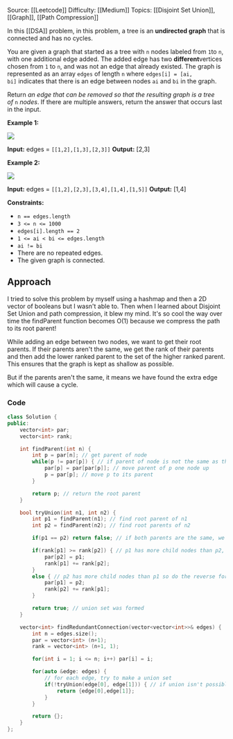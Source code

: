 Source: [[Leetcode]]
Difficulty: [[Medium]]
Topics: [[Disjoint Set Union]], [[Graph]], [[Path Compression]]

In this [[DSA]] problem, in this problem, a tree is an **undirected graph** that is connected and has no cycles.

You are given a graph that started as a tree with `n` nodes labeled from `1`to `n`, with one additional edge added. The added edge has two **different**vertices chosen from `1` to `n`, and was not an edge that already existed. The graph is represented as an array `edges` of length `n` where `edges[i] = [ai, bi]` indicates that there is an edge between nodes `ai` and `bi` in the graph.

Return _an edge that can be removed so that the resulting graph is a tree of_ `n` _nodes_. If there are multiple answers, return the answer that occurs last in the input.

**Example 1:**

![](https://assets.leetcode.com/uploads/2021/05/02/reduntant1-1-graph.jpg)

**Input:** edges = `[[1,2],[1,3],[2,3]]`
**Output:** [2,3]

**Example 2:**

![](https://assets.leetcode.com/uploads/2021/05/02/reduntant1-2-graph.jpg)

**Input:** edges = `[[1,2],[2,3],[3,4],[1,4],[1,5]]`
**Output:** [1,4]

**Constraints:**

- `n == edges.length`
- `3 <= n <= 1000`
- `edges[i].length == 2`
- `1 <= ai < bi <= edges.length`
- `ai != bi`
- There are no repeated edges.
- The given graph is connected.

## Approach 
I tried to solve this problem by myself using a hashmap and then a 2D vector of booleans but I wasn't able to.
Then when I learned about Disjoint Set Union and path compression, it blew my mind. It's so cool the way over time the findParent function becomes O(1) because we compress the path to its root parent!

While adding an edge between two nodes, we want to get their root parents. If their parents aren't the same, we get the rank of their parents and then add the lower ranked parent to the set of the higher ranked parent. This ensures that the graph is kept as shallow as possible.

But if the parents aren't the same, it means we have found the extra edge which will cause a cycle. 

### Code 
```cpp
class Solution {
public:
    vector<int> par;
    vector<int> rank;

    int findParent(int n) {
        int p = par[n]; // get parent of node
        while(p != par[p]) { // if parent of node is not the same as the node itself
            par[p] = par[par[p]]; // move parent of p one node up
            p = par[p]; // move p to its parent
        }

        return p; // return the root parent
    }

    bool tryUnion(int n1, int n2) {
        int p1 = findParent(n1); // find root parent of n1
        int p2 = findParent(n2); // find root parents of n2

        if(p1 == p2) return false; // if both parents are the same, we have our answer

        if(rank[p1] >= rank[p2]) { // p1 has more child nodes than p2, so attach par of p2 to p1
            par[p2] = p1;
            rank[p1] += rank[p2];
        }
        else { // p2 has more child nodes than p1 so do the reverse for p2
            par[p1] = p2;
            rank[p2] += rank[p1];
        }

        return true; // union set was formed
    }

    vector<int> findRedundantConnection(vector<vector<int>>& edges) {
        int n = edges.size();
        par = vector<int> (n+1);
        rank = vector<int> (n+1, 1);

        for(int i = 1; i <= n; i++) par[i] = i;

        for(auto &edge: edges) {
            // for each edge, try to make a union set
            if(!tryUnion(edge[0], edge[1])) { // if union isn't possible, we have our answer
                return {edge[0],edge[1]};
            }
        }

        return {};
    }
};
```
